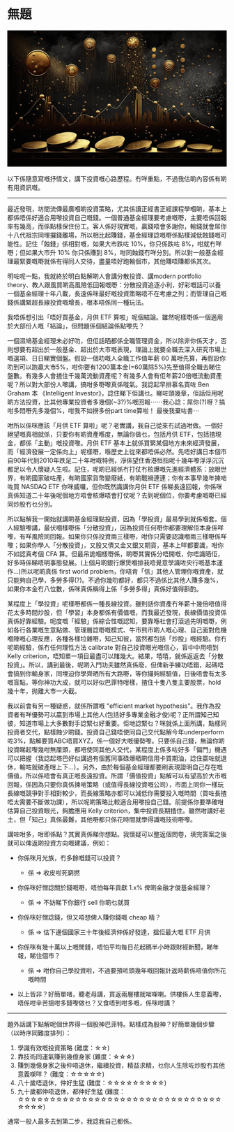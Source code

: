 # 無題

![](images/charts_and_coins.jpg)

以下係隨意寫嘅抒情文，講下投資嘅心路歷程。冇咩重點，不過我估啲內容係有啲有用資訊嘅。

---

最近發現，坊間流傳最廣嗰啲投資策略，尤其係讀正經書正經課程學嗰啲，基本上都係唔係好適合用嚟投資自己嘅錢。一個普通基金經理要考慮嘅嘢，主要唔係回報率有幾高，而係點樣保住份工。客人係好現實嘅，贏錢唔會多謝你，輸錢就會屌你十八代祖宗同埋攞錢離場，所以相比起賺錢，基金經理諗嘅嘢係點樣減低蝕錢嘅可能性。記住「蝕錢」係相對嘅，如果大市跌咗 10%，你只係跌咗 8%，咁就冇咩嘢；但如果大市升 10% 你只係賺到 8%，咁同蝕錢冇咩分別。所以對一般基金經理最緊要嘅嘢就係有得同人交待，盡量唔好跑輸個市，其他賺唔賺都係其次。

明咗呢一點，我就終於明白點解啲人會講分散投資、講modern portfolio theory、教人跟風買啲高風險低回報嘅嘢：分散投資追逐小利，好彩嘅話可以養一個基金經理十年八載，長遠係咪最好嘅投資策略唔不在考慮之列；而管理自己嘅錢係講緊超長線投資嘅增長，根本唔係同一種玩法。

我唔係想引出「唔好買基金，月供 ETF 算啦」呢個結論。雖然呢樣嘢係一個適用於大部份人嘅「結論」，但問題係個結論係點嚟先？

一個濕鳩基金經理未必好叻，但佢話晒都係全職管理資金，所以除非你係天才，否則想要有超出於一般基金、超出於大市嘅表現，理論上就要全職去深入研究市場上嘅選項、日日睇實個盤。假設一個叻嘅人全職工作值年薪 60 萬咁先算，再假設你叻到可以跑贏大市5%，咁你要有1200萬本金(=60萬除5%)先至值得全職去睇住盤數。有幾多人會揸住千幾萬流動資產呢？有幾多人會有佢年薪20倍嘅流動資產呢？所以對大部份人嚟講，搞咁多嘢嚟真係嘥氣。我諗起早排慕名買咗 Ben Graham 本 《Intelligent Investor》，諗住睇下佢講乜。睇咗頭幾章，佢話佢用呢啲方法投資，比其他專業投資者多幾個(~3?)%嘅回報⋯⋯我心諗：屌你(?)呀？搞咁多悶嘢先多幾個%，咁我不如撈多份part time算啦！ 最後我棄咗書⋯

咁所以係咪應該「月供 ETF 算啦」呢？老實講，我自己從來冇試過咁做。一個好絕望嘅真相就係，只要你有啲資產喺度，無論你做乜，包括月供 ETF，包括揸現金，都係「主動」嘅投資嚟。月供 ETF 基本上就係買緊某個地方未來經濟發展，而「經濟發展一定係向上」呢樣嘢，喺歷史上從來都唔係必然。先唔好講日本個市自90年代到2010年跌足二十年咁嘅特例，淨係望住香港恒指呢十幾年嚟浮浮沉沉都足以令人懷疑人生啦。記住，呢啲已經係冇打仗冇核爆嘅先進經濟體系：放眼世界，有啲國家破咗產，有啲國家貨幣變廢紙，有啲戰禍連連；你有本事早幾年揀啱咗買 NASDAQ ETF 你咪威囉，但你既然識講你月供 ETF 係睇長遠回報，你係咪真係知道二十年後呢個地方唔會核爆唔會打仗呢？去到呢個位，你要考慮嘅嘢已經同炒股冇乜分別。

所以點解我一開始就講啲基金經理點投資，因為「學投資」最易學到就係嗰套。個人經驗嚟講，最伏嗰樣嘢係「分散投資」，因為投資任何嘢你都要理解佢本身係咩嚟，有咩風險同回報。如果你只係投資兩三樣嘢，咁你只需要認識嗰兩三樣嘢係咩嚟；如果你學人「分散投資」，又股又債又金又銀又期貨，基本上咩都要識，咁你不如認真考個 CFA 算。但最吊詭嗰樣嘢係，啲嘢其實係分唔開嘅，你唔識晒佢，好多時係睇唔明事態發展。(上個月啲銀行爆煲嗰排我唔覺意學識咗央行嘅基本運作...)所以呢啲真係 first world problem，你唔肯「信」其他人管理你嘅資產，就只能夠自己學，多勞多得(?)。不過你幾叻都好，都只不過係比其他人賺多幾%，如果你本金冇八位數，係咪真係稱得上係「多勞多得」真係好值得斟酌。

某程度上「學投資」呢樣嘢都係一種長線投資。雖則話你資產冇年薪十幾倍唔值得花太多時間炒股，但「學習」本身都係有價值嘅，而我最近發現，長線價值投資係真係好靠經驗。呢度嘅「經驗」係綜合性嘅認知，要靠喺社會打滾過先明嘅嘢，例如各行各業嘅生意點做、管理層諗嘢嘅模式、牛市熊市啲人嘅心理、自己面對危機嗰陣嘅心理反應，各種各樣垃雜嘢，知己知彼，當然都包括「炒股」嘅經驗。你冇呢啲經驗，係冇任何理性方法 calibrate 對自己投資眼光嘅信心，盲中中用唔到 Kelly criterion，唔知單一項目最盡可以賭幾大。結果，嘻嘻，就係返返去「分散投資」。所以，講到最後，呢啲入門功夫雖然真係廢，但俾新手練功唔錯，起碼唔會搞到你輸身家，同埋迫你學齊晒所有大路嘢，等你攞夠經驗值，日後唔會有太多嘅盲點。等你神功大成，就可以好似巴菲特咁樣，揸住十隻八隻主要股票，hold 幾十年，抛離大市一大截。

我以前會有另一種疑惑，就係所謂嘅 "efficient market hypothesis"。我作為投資者有咩優勢可以贏到市場上其他人(包括好多專業金融才俊)呢？正所謂知己知彼，知道市場上大多數對手諗緊乜好重要。佢哋諗緊乜？咪就係上面所講，點樣同投資者交代，點樣蝕少啲錢。投資自己錢唔使同自己交代點解今年underperform咗3%，點解要買ABC唔買XYZ，係一個好大嘅優勢嚟。只要係自己錢，無論你啲投資睇起嚟幾咁無厘頭，都唔使同其他人交代，某程度上係多咗好多「偏門」機遇可以把握（我諗起塔巴好似講過有個舊同事碌爆晒啲信用卡買期油，諗住贏咗就退休，輸咗就破產咁上下...）。另外，由於每個基金經理都要刷表現證明自己存在嘅價值，所以係唔會有真正嘅長遠投資。所謂「價值投資」點解可以有望高於大市嘅回報，係因為只要你真係揀啱策略（或值得長線投資嘅公司），市面上同你一樣玩長線嘅競爭對手相對較少，而長線策略亦都可以減低你需要投入嘅時間（買咗長揸唔太需要不斷做功課），所以呢啲策略比較適合用嚟投自己錢。前提係你要準確咁估算自己投資眼光，夠膽應用 Kelly criterion，集中投資長期揸住。雖然咁講好老土，但「知己」真係最難，其他嘢都只係花時間就學得識嘅技術嘢嚟。

講咗咁多，咁即係點？其實真係睇你想點。我懷疑可以整返個問卷，填完答案之後就可以俾返啲投資方向嘅建議，例如：

- 你係咪月光族，冇多餘嘅錢可以投資？
  * 係 => 收皮啦死窮撚

- 你係咪好憎諗關於錢嘅嘢，唔怕每年貢獻 1.x% 俾啲金融才俊基金經理？
  * 係 => 不妨睇下你銀行 sell 你啲乜就買

- 你係咪好憎諗錢，但又唔想俾人賺你錢嘅 cheap 精？
  * 係 => 估下邊個國家三十年後經濟仲係好發達，搵佢最大嘅 ETF 月供

- 你係咪有幾十萬以上嘅閒錢，唔怕平均每日花起碼半小時跟財經新聞，睇年報，睇住個市？
  * 係 => 咁你自己學投資啦，不過要預咗頭幾年嘅回報計返時薪係唔值你所花嘅時間

- 以上皆非？好簡單啫，聽老母講，買返兩層樓就啱㗎喇。供樓係人生意義嚟，唔係咁辛苦搵咁多錢嚟做乜？又食唔到咁多嘅，係咪咁講？

---

題外話講下點解呢個世界得一個股神巴菲特。點樣成為股神？好簡單幾個步驟 （以時序同難度排列）：

1. 學識有效嘅投資策略 (難度：☆☆)
2. 靠技術同運氣賺到幾億身家 (難度：☆☆☆)
3. 賺到幾億身家之後仲唔退休，繼續投資，精益求精，乜你人生除咗炒股冇其他意義㗎咩？ (難度：☆☆☆☆☆)
4. 八十歲唔退休，仲好生猛 (難度：☆☆☆☆☆☆☆☆☆)
5. 九十歲都仲唔退休，都仲好生猛 (難度：☆☆☆☆☆☆☆☆☆☆☆☆☆☆☆☆☆☆☆☆☆☆☆☆☆☆☆☆☆☆☆☆☆☆☆☆)

通常一般人最多去到第二步，我諗我自己都係。
